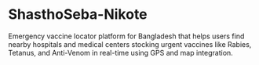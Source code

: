 # ShasthoSeba-Nikote
Emergency vaccine locator platform for Bangladesh that helps users find nearby hospitals and medical centers stocking urgent vaccines like Rabies, Tetanus, and Anti-Venom in real-time using GPS and map integration.
